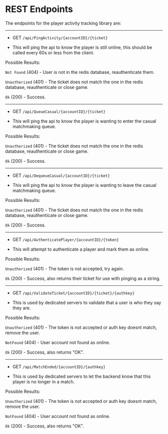 # REST Endpoints

The endpoints for the player activity tracking library are:

--------------

* GET `/api/PingActivity/{accountID}/{ticket}`

 - This will ping the api to know the player is still online, this should be called every 60s or less from the client.

Possible Results:

`Not Found` (404) - User is not in the redis database, reauthenticate them.

`Unauthorized` (401) - The ticket does not match the one in the redis database, reauthenticate or close game.

`Ok` (200) - Success.

--------------

* GET `/api/QueueCasual/{accountID}/{ticket}`

 - This will ping the api to know the player is wanting to enter the casual matchmaking queue.

Possible Results:

`Unauthorized` (401) - The ticket does not match the one in the redis database, reauthenticate or close game.

`Ok` (200) - Success.

--------------

* GET `/api/DequeueCasual/{accountID}/{ticket}`

 - This will ping the api to know the player is wanting to leave the casual matchmaking queue.

Possible Results:

`Unauthorized` (401) - The ticket does not match the one in the redis database, reauthenticate or close game.

`Ok` (200) - Success.

--------------

* GET `/api/AuthenticatePlayer/{accountID}/{token}`

 - This will attempt to authenticate a player and mark them as online.

Possible Results:

`Unauthorized` (401) - The token is not accepted, try again.

`Ok` (200) - Success, also returns their ticket for use with pinging as a string.

--------------

* GET `/api/ValidateTicket/{accountID}/{ticket}/{authkey}`

 - This is used by dedicated servers to validate that a user is who they say they are.

Possible Results:

`Unauthorized` (401) - The token is not accepted or auth key doesnt match, remove the user.

`NotFound` (404) - User account not found as online.

`Ok` (200) - Success, also returns "OK".

--------------

* GET `/api/MatchEnded/{accountID}/{authkey}`

 - This is used by dedicated servers to let the backend know that this player is no longer in a match.

Possible Results:

`Unauthorized` (401) - The token is not accepted or auth key doesnt match, remove the user.

`NotFound` (404) - User account not found as online.

`Ok` (200) - Success, also returns "OK".